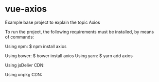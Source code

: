 # vue-axios
Example base project to explain the topic Axios

To run the project, the following requirements must be installed, by means of commands: 

Using npm:
  $ npm install axios

Using bower:
  $ bower install axios
Using yarn:
  $ yarn add axios
  
Using jsDelivr CDN:
  <script src="https://cdn.jsdelivr.net/npm/axios/dist/axios.min.js"></script>

Using unpkg CDN:
  <script src="https://unpkg.com/axios/dist/axios.min.js"></script>
